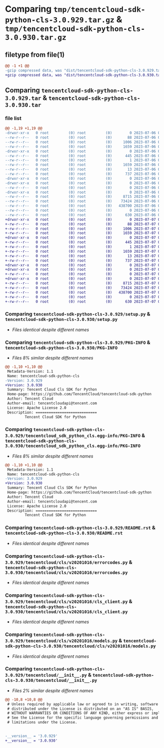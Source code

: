 # Comparing `tmp/tencentcloud-sdk-python-cls-3.0.929.tar.gz` & `tmp/tencentcloud-sdk-python-cls-3.0.930.tar.gz`

## filetype from file(1)

```diff
@@ -1 +1 @@
-gzip compressed data, was "dist/tencentcloud-sdk-python-cls-3.0.929.tar", last modified: Thu Jul  6 00:22:50 2023, max compression
+gzip compressed data, was "dist/tencentcloud-sdk-python-cls-3.0.930.tar", last modified: Fri Jul  7 00:20:38 2023, max compression
```

## Comparing `tencentcloud-sdk-python-cls-3.0.929.tar` & `tencentcloud-sdk-python-cls-3.0.930.tar`

### file list

```diff
@@ -1,19 +1,19 @@
-drwxr-xr-x   0 root         (0) root         (0)        0 2023-07-06 00:22:50.000000 tencentcloud-sdk-python-cls-3.0.929/
--rw-r--r--   0 root         (0) root         (0)       88 2023-07-06 00:22:50.000000 tencentcloud-sdk-python-cls-3.0.929/setup.cfg
--rw-r--r--   0 root         (0) root         (0)     1006 2023-07-06 00:22:50.000000 tencentcloud-sdk-python-cls-3.0.929/setup.py
--rw-r--r--   0 root         (0) root         (0)     1659 2023-07-06 00:22:50.000000 tencentcloud-sdk-python-cls-3.0.929/PKG-INFO
-drwxr-xr-x   0 root         (0) root         (0)        0 2023-07-06 00:22:50.000000 tencentcloud-sdk-python-cls-3.0.929/tencentcloud_sdk_python_cls.egg-info/
--rw-r--r--   0 root         (0) root         (0)      445 2023-07-06 00:22:50.000000 tencentcloud-sdk-python-cls-3.0.929/tencentcloud_sdk_python_cls.egg-info/SOURCES.txt
--rw-r--r--   0 root         (0) root         (0)        1 2023-07-06 00:22:50.000000 tencentcloud-sdk-python-cls-3.0.929/tencentcloud_sdk_python_cls.egg-info/dependency_links.txt
--rw-r--r--   0 root         (0) root         (0)     1659 2023-07-06 00:22:50.000000 tencentcloud-sdk-python-cls-3.0.929/tencentcloud_sdk_python_cls.egg-info/PKG-INFO
--rw-r--r--   0 root         (0) root         (0)       13 2023-07-06 00:22:50.000000 tencentcloud-sdk-python-cls-3.0.929/tencentcloud_sdk_python_cls.egg-info/top_level.txt
--rw-r--r--   0 root         (0) root         (0)      737 2023-07-06 00:22:50.000000 tencentcloud-sdk-python-cls-3.0.929/README.rst
-drwxr-xr-x   0 root         (0) root         (0)        0 2023-07-06 00:22:50.000000 tencentcloud-sdk-python-cls-3.0.929/tencentcloud/
-drwxr-xr-x   0 root         (0) root         (0)        0 2023-07-06 00:22:50.000000 tencentcloud-sdk-python-cls-3.0.929/tencentcloud/cls/
--rw-r--r--   0 root         (0) root         (0)        0 2023-07-06 00:22:50.000000 tencentcloud-sdk-python-cls-3.0.929/tencentcloud/cls/__init__.py
-drwxr-xr-x   0 root         (0) root         (0)        0 2023-07-06 00:22:50.000000 tencentcloud-sdk-python-cls-3.0.929/tencentcloud/cls/v20201016/
--rw-r--r--   0 root         (0) root         (0)     8715 2023-07-06 00:22:50.000000 tencentcloud-sdk-python-cls-3.0.929/tencentcloud/cls/v20201016/errorcodes.py
--rw-r--r--   0 root         (0) root         (0)    73424 2023-07-06 00:22:50.000000 tencentcloud-sdk-python-cls-3.0.929/tencentcloud/cls/v20201016/cls_client.py
--rw-r--r--   0 root         (0) root         (0)   438700 2023-07-06 00:22:50.000000 tencentcloud-sdk-python-cls-3.0.929/tencentcloud/cls/v20201016/models.py
--rw-r--r--   0 root         (0) root         (0)        0 2023-07-06 00:22:50.000000 tencentcloud-sdk-python-cls-3.0.929/tencentcloud/cls/v20201016/__init__.py
--rw-r--r--   0 root         (0) root         (0)      630 2023-07-06 00:22:50.000000 tencentcloud-sdk-python-cls-3.0.929/tencentcloud/__init__.py
+drwxr-xr-x   0 root         (0) root         (0)        0 2023-07-07 00:20:38.000000 tencentcloud-sdk-python-cls-3.0.930/
+-rw-r--r--   0 root         (0) root         (0)       88 2023-07-07 00:20:38.000000 tencentcloud-sdk-python-cls-3.0.930/setup.cfg
+-rw-r--r--   0 root         (0) root         (0)     1006 2023-07-07 00:20:38.000000 tencentcloud-sdk-python-cls-3.0.930/setup.py
+-rw-r--r--   0 root         (0) root         (0)     1659 2023-07-07 00:20:38.000000 tencentcloud-sdk-python-cls-3.0.930/PKG-INFO
+drwxr-xr-x   0 root         (0) root         (0)        0 2023-07-07 00:20:38.000000 tencentcloud-sdk-python-cls-3.0.930/tencentcloud_sdk_python_cls.egg-info/
+-rw-r--r--   0 root         (0) root         (0)      445 2023-07-07 00:20:38.000000 tencentcloud-sdk-python-cls-3.0.930/tencentcloud_sdk_python_cls.egg-info/SOURCES.txt
+-rw-r--r--   0 root         (0) root         (0)        1 2023-07-07 00:20:38.000000 tencentcloud-sdk-python-cls-3.0.930/tencentcloud_sdk_python_cls.egg-info/dependency_links.txt
+-rw-r--r--   0 root         (0) root         (0)     1659 2023-07-07 00:20:38.000000 tencentcloud-sdk-python-cls-3.0.930/tencentcloud_sdk_python_cls.egg-info/PKG-INFO
+-rw-r--r--   0 root         (0) root         (0)       13 2023-07-07 00:20:38.000000 tencentcloud-sdk-python-cls-3.0.930/tencentcloud_sdk_python_cls.egg-info/top_level.txt
+-rw-r--r--   0 root         (0) root         (0)      737 2023-07-07 00:20:38.000000 tencentcloud-sdk-python-cls-3.0.930/README.rst
+drwxr-xr-x   0 root         (0) root         (0)        0 2023-07-07 00:20:38.000000 tencentcloud-sdk-python-cls-3.0.930/tencentcloud/
+drwxr-xr-x   0 root         (0) root         (0)        0 2023-07-07 00:20:38.000000 tencentcloud-sdk-python-cls-3.0.930/tencentcloud/cls/
+-rw-r--r--   0 root         (0) root         (0)        0 2023-07-07 00:20:38.000000 tencentcloud-sdk-python-cls-3.0.930/tencentcloud/cls/__init__.py
+drwxr-xr-x   0 root         (0) root         (0)        0 2023-07-07 00:20:38.000000 tencentcloud-sdk-python-cls-3.0.930/tencentcloud/cls/v20201016/
+-rw-r--r--   0 root         (0) root         (0)     8715 2023-07-07 00:20:38.000000 tencentcloud-sdk-python-cls-3.0.930/tencentcloud/cls/v20201016/errorcodes.py
+-rw-r--r--   0 root         (0) root         (0)    73424 2023-07-07 00:20:38.000000 tencentcloud-sdk-python-cls-3.0.930/tencentcloud/cls/v20201016/cls_client.py
+-rw-r--r--   0 root         (0) root         (0)   438700 2023-07-07 00:20:38.000000 tencentcloud-sdk-python-cls-3.0.930/tencentcloud/cls/v20201016/models.py
+-rw-r--r--   0 root         (0) root         (0)        0 2023-07-07 00:20:38.000000 tencentcloud-sdk-python-cls-3.0.930/tencentcloud/cls/v20201016/__init__.py
+-rw-r--r--   0 root         (0) root         (0)      630 2023-07-07 00:20:38.000000 tencentcloud-sdk-python-cls-3.0.930/tencentcloud/__init__.py
```

### Comparing `tencentcloud-sdk-python-cls-3.0.929/setup.py` & `tencentcloud-sdk-python-cls-3.0.930/setup.py`

 * *Files identical despite different names*

### Comparing `tencentcloud-sdk-python-cls-3.0.929/PKG-INFO` & `tencentcloud-sdk-python-cls-3.0.930/PKG-INFO`

 * *Files 8% similar despite different names*

```diff
@@ -1,10 +1,10 @@
 Metadata-Version: 1.1
 Name: tencentcloud-sdk-python-cls
-Version: 3.0.929
+Version: 3.0.930
 Summary: Tencent Cloud Cls SDK for Python
 Home-page: https://github.com/TencentCloud/tencentcloud-sdk-python
 Author: Tencent Cloud
 Author-email: tencentcloudapi@tencent.com
 License: Apache License 2.0
 Description: ============================
         Tencent Cloud SDK for Python
```

### Comparing `tencentcloud-sdk-python-cls-3.0.929/tencentcloud_sdk_python_cls.egg-info/PKG-INFO` & `tencentcloud-sdk-python-cls-3.0.930/tencentcloud_sdk_python_cls.egg-info/PKG-INFO`

 * *Files 8% similar despite different names*

```diff
@@ -1,10 +1,10 @@
 Metadata-Version: 1.1
 Name: tencentcloud-sdk-python-cls
-Version: 3.0.929
+Version: 3.0.930
 Summary: Tencent Cloud Cls SDK for Python
 Home-page: https://github.com/TencentCloud/tencentcloud-sdk-python
 Author: Tencent Cloud
 Author-email: tencentcloudapi@tencent.com
 License: Apache License 2.0
 Description: ============================
         Tencent Cloud SDK for Python
```

### Comparing `tencentcloud-sdk-python-cls-3.0.929/README.rst` & `tencentcloud-sdk-python-cls-3.0.930/README.rst`

 * *Files identical despite different names*

### Comparing `tencentcloud-sdk-python-cls-3.0.929/tencentcloud/cls/v20201016/errorcodes.py` & `tencentcloud-sdk-python-cls-3.0.930/tencentcloud/cls/v20201016/errorcodes.py`

 * *Files identical despite different names*

### Comparing `tencentcloud-sdk-python-cls-3.0.929/tencentcloud/cls/v20201016/cls_client.py` & `tencentcloud-sdk-python-cls-3.0.930/tencentcloud/cls/v20201016/cls_client.py`

 * *Files identical despite different names*

### Comparing `tencentcloud-sdk-python-cls-3.0.929/tencentcloud/cls/v20201016/models.py` & `tencentcloud-sdk-python-cls-3.0.930/tencentcloud/cls/v20201016/models.py`

 * *Files identical despite different names*

### Comparing `tencentcloud-sdk-python-cls-3.0.929/tencentcloud/__init__.py` & `tencentcloud-sdk-python-cls-3.0.930/tencentcloud/__init__.py`

 * *Files 2% similar despite different names*

```diff
@@ -10,8 +10,8 @@
 # Unless required by applicable law or agreed to in writing, software
 # distributed under the License is distributed on an "AS IS" BASIS,
 # WITHOUT WARRANTIES OR CONDITIONS OF ANY KIND, either express or implied.
 # See the License for the specific language governing permissions and
 # limitations under the License.
 
 
-__version__ = '3.0.929'
+__version__ = '3.0.930'
```

